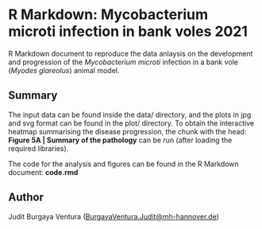 # R Markdown: Mycobacterium microti infection in bank voles 2021

R Markdown document to reproduce the data anlaysis on the development and progression of the _Mycobacterium microti_ infection in a bank vole (_Myodes glareolus_) animal model. <ref>

## Summary

The input data can be found inside the data/ directory, and the plots in jpg and svg format can be found in the plot/ directory. To obtain the interactive heatmap summarising the disease progression, the chunk with the head: __Figure 5A | Summary of the pathology__ can be run (after loading the required libraries).

The code for the analysis and figures can be found in the R Markdown document: __code.rmd__

## Author

Judit Burgaya Ventura (BurgayaVentura.Judit@mh-hannover.de)
